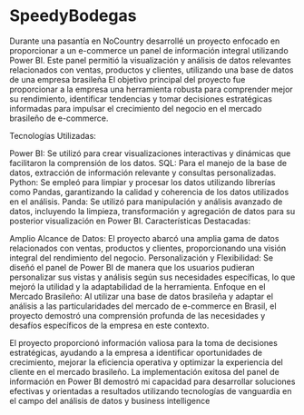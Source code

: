 # SpeedyBodegas
Durante una pasantía en NoCountry  desarrollé un proyecto enfocado en proporcionar a un e-commerce un panel de información integral utilizando Power BI. Este panel permitió la visualización y análisis de datos relevantes relacionados con ventas, productos y clientes, utilizando una base de datos de una empresa brasileña
El objetivo principal del proyecto fue proporcionar a la empresa una herramienta robusta para comprender mejor su rendimiento, identificar tendencias y tomar decisiones estratégicas informadas para impulsar el crecimiento del negocio en el mercado brasileño de e-commerce.

Tecnologías Utilizadas:

Power BI: Se utilizó para crear visualizaciones interactivas y dinámicas que facilitaron la comprensión de los datos.
SQL: Para el manejo de la base de datos, extracción de información relevante y consultas personalizadas.
Python: Se empleó para limpiar y procesar los datos utilizando librerías como Pandas, garantizando la calidad y coherencia de los datos utilizados en el análisis.
Panda: Se utilizó para manipulación y análisis avanzado de datos, incluyendo la limpieza, transformación y agregación de datos para su posterior visualización en Power BI.
Características Destacadas:

Amplio Alcance de Datos: El proyecto abarcó una amplia gama de datos relacionados con ventas, productos y clientes, proporcionando una visión integral del rendimiento del negocio.
Personalización y Flexibilidad: Se diseñó el panel de Power BI de manera que los usuarios pudieran personalizar sus vistas y análisis según sus necesidades específicas, lo que mejoró la utilidad y la adaptabilidad de la herramienta.
Enfoque en el Mercado Brasileño: Al utilizar una base de datos brasileña y adaptar el análisis a las particularidades del mercado de e-commerce en Brasil, el proyecto demostró una comprensión profunda de las necesidades y desafíos específicos de la empresa en este contexto.

El proyecto proporcionó información valiosa para la toma de decisiones estratégicas, ayudando a la empresa a identificar oportunidades de crecimiento, mejorar la eficiencia operativa y optimizar la experiencia del cliente en el mercado brasileño.
La implementación exitosa del panel de información en Power BI demostró mi capacidad para desarrollar soluciones efectivas y orientadas a resultados utilizando tecnologías de vanguardia en el campo del análisis de datos y business intelligence
